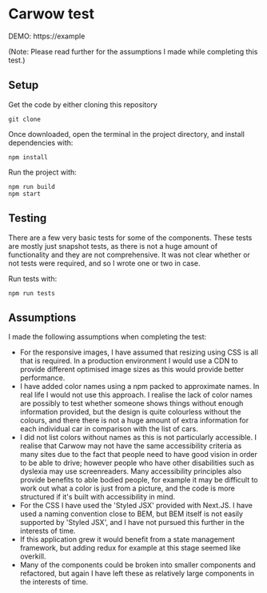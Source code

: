 # Carwow test

DEMO: https://example

(Note: Please read further for the assumptions I made while completing this test.)

## Setup

Get the code by either cloning this repository

```
git clone 
```

Once downloaded, open the terminal in the project directory, and install dependencies with:

```
npm install
```

Run the project with: 

```
npm run build
npm start
```

## Testing

There are a few very basic tests for some of the components.  These tests are mostly just snapshot tests, as there is not a huge amount of functionality and they are not comprehensive.  It was not clear whether or not tests were required, and so I wrote one or two in case.

Run tests with:

```
npm run tests
```

## Assumptions

 I made the following assumptions when completing the test:
- For the responsive images, I have assumed that resizing using CSS is all that is required.  In a production environment I would use a CDN to provide different optimised image sizes as this would provide better performance.
- I have added color names using a npm packed to approximate names.  In real life I would not use this approach.  I realise the lack of color names are possibly to test whether someone shows things without enough information provided, but the design is quite colourless without the colours, and there there is not a huge amount of extra information for each individual car in comparison with the list of cars.
- I did not list colors without names as this is not particularly accessible.  I realise that Carwow may not have the same accessibility criteria as many sites due to the fact that people need to have good vision in order to be able to drive; however people who have other disabilities such as dyslexia may use screenreaders.  Many accessibility principles also provide benefits to able bodied people, for example it may be difficult to work out what a color is just from a picture, and the code is more structured if it's built with accessibility in mind.
- For the CSS I have used the 'Styled JSX' provided with Next.JS.  I have used a naming convention close to BEM, but BEM itself is not easily supported by 'Styled JSX', and I have not pursued this further in the interests of time.
- If this application grew it would benefit from a state management framework, but adding redux for example at this stage seemed like overkill.
- Many of the components could be broken into smaller components and refactored, but again I have left these as relatively large components in the interests of time.
